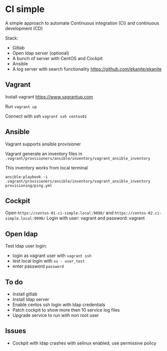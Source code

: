 # CI simple

A simple approach to automate Continuous integration (CI) and continuous development (CD)

Stack:

- Gitlab 
- Open ldap server (optional)
- A bunch of server with CentOS and Cockpit
- Ansible
- A log server with search functionality https://github.com/ekanite/ekanite 

## Vagrant

Install vagrant <https://www.vagrantup.com>

Run `vagrant up`

Connect with ssh `vagrant ssh centos01`

## Ansible

Vagrant supports ansible provisioner

Vagrant generate an inventory files in `.vagrant/provisioners/ansible/inventory/vagrant_ansible_inventory`

This inventory works from local terminal

`ansible-playbook -i .vagrant/provisioners/ansible/inventory/vagrant_ansible_inventory provisioning/ping.yml`

## Cockpit

Open `https://centos-01.ci-simple.local:9090/` and `https://centos-02.ci-simple.local:9090/`
Login with user: vagrant and password: vagrant

## Open ldap

Test ldap user login:

- login as vagrant user with `vagrant ssh`
- test local login with `su - user_test`
- enter password `password`

## To do

- Install gitlab
- Install ldap server
- Enable centos ssh login with ldap credentials
- Patch cockpit to show more then 10 service log files
- Upgrade service to run with non root user



## Issues

- Cockpit with ldap crashes with selinux enabled, use permissive policy